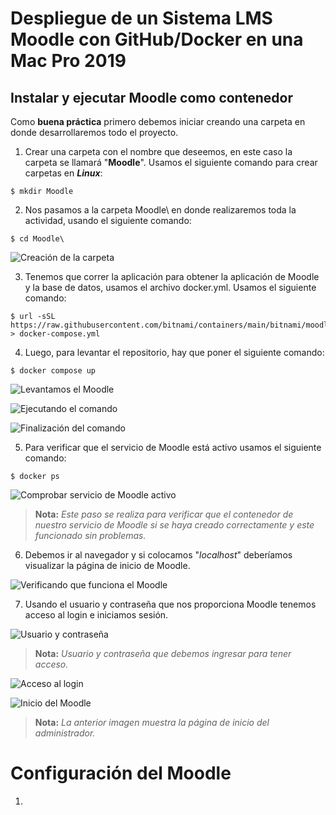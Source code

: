 # Despliegue de un Sistema LMS Moodle con GitHub/Docker en una Mac Pro 2019
## Instalar y ejecutar Moodle como contenedor
Como **buena práctica** primero debemos iniciar creando una carpeta en donde desarrollaremos todo el proyecto.
1. Crear una carpeta con el nombre que deseemos, en este caso la carpeta se llamará "**Moodle**". Usamos el siguiente
comando para crear carpetas en ***Linux***:
```
$ mkdir Moodle
```
2. Nos pasamos a la carpeta Moodle\ en donde realizaremos toda la actividad, usando el siguiente comando:
```
$ cd Moodle\
```
![Creación de la carpeta](https://github.com/AlexMzta20/DevOps_Tarea-2.4_Despliegue-de-un-Sistema-LMS-Moodle-en-una-MAC-Pro-2019/assets/105833304/d6dc3721-f9ee-4098-a77f-fa75adba9028)

3. Tenemos que correr la aplicación para obtener la aplicación de Moodle y la base de datos, usamos el archivo docker.yml. 
Usamos el siguiente comando:
```
$ url -sSL https://raw.githubusercontent.com/bitnami/containers/main/bitnami/moodle/dockercompose.yml > docker-compose.yml
```
4. Luego, para levantar el repositorio, hay que poner el siguiente comando:
```
$ docker compose up
```
![Levantamos el Moodle](https://github.com/AlexMzta20/DevOps_Tarea-2.4_Despliegue-de-un-Sistema-LMS-Moodle-en-una-MAC-Pro-2019/assets/105833304/e3bc09e3-0fbd-4f2b-bd3b-87b1cc5da133)

![Ejecutando el comando](https://github.com/AlexMzta20/DevOps_Tarea-2.4_Despliegue-de-un-Sistema-LMS-Moodle-en-una-MAC-Pro-2019/assets/105833304/c39ff6b1-46d4-4aad-8517-e3bfbb464735)

![Finalización del comando](https://github.com/AlexMzta20/DevOps_Tarea-2.4_Despliegue-de-un-Sistema-LMS-Moodle-en-una-MAC-Pro-2019/assets/105833304/dbab5658-db55-4b83-876f-cf7ec283c5a3)

5. Para verificar que el servicio de Moodle está activo usamos el siguiente comando:
```
$ docker ps
```
![Comprobar servicio de Moodle activo](https://github.com/AlexMzta20/DevOps_Tarea-2.4_Despliegue-de-un-Sistema-LMS-Moodle-en-una-MAC-Pro-2019/assets/105833304/90824487-10ef-4f5b-bf0c-a0d5153eb33d)
>**Nota:** _Este paso se realiza para verificar que el contenedor de nuestro servicio de Moodle si se haya creado correctamente y este funcionado sin problemas._

6. Debemos ir al navegador y si colocamos "_localhost_" deberíamos visualizar la página de inicio de Moodle.

![Verificando que funciona el Moodle](https://github.com/AlexMzta20/DevOps_Tarea-2.4_Despliegue-de-un-Sistema-LMS-Moodle-en-una-MAC-Pro-2019/assets/105833304/7d7bb899-8cc1-4dd6-8c73-80d0401b85f5)

7. Usando el usuario y contraseña que nos proporciona Moodle tenemos acceso al login e iniciamos sesión.

![Usuario y contraseña](https://github.com/AlexMzta20/DevOps_Tarea-2.4_Despliegue-de-un-Sistema-LMS-Moodle-en-una-MAC-Pro-2019/assets/105833304/6bbacb24-3f70-44b1-9122-4d28d3dfb452)
>**Nota:** _Usuario y contraseña que debemos ingresar para tener acceso._

![Acceso al login](https://github.com/AlexMzta20/DevOps_Tarea-2.4_Despliegue-de-un-Sistema-LMS-Moodle-en-una-MAC-Pro-2019/assets/105833304/9299af7d-b7c1-44c3-868b-76c6cddd6c3d)

![Inicio del Moodle](https://github.com/AlexMzta20/DevOps_Tarea-2.4_Despliegue-de-un-Sistema-LMS-Moodle-en-una-MAC-Pro-2019/assets/105833304/27c14457-f0ea-4af2-b4ed-96bc1492ac66)
>**Nota:** _La anterior imagen muestra la página de inicio del administrador._

# Configuración del Moodle

1. 
